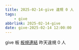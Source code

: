 ```yaml
---
title: 2025-02-14-give 違規 0 人
tags:
    - give
abbrlink: 2025-02-14-give
date: give-2025-02-14 12:00:00
---
```

give 板 [板規連結](https://www.ptt.cc/bbs/give/M.1612495900.A.C32.html)
昨天違規 0 人

